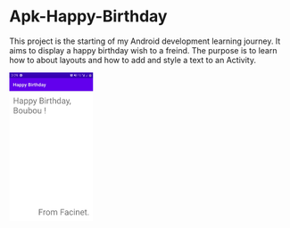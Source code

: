 # Apk-Happy-Birthday
This project is the starting of my Android development learning journey. It aims to display a happy birthday wish to a freind. The purpose is to learn how to about layouts and  how to add  and style a text to  an Activity.

<img src="https://github.com/facinetm14/Apk-Happy-Birthday/blob/master/Screenshot_20220914-022957_Happy%20Birthday.jpg" width="150" margin="auto">
